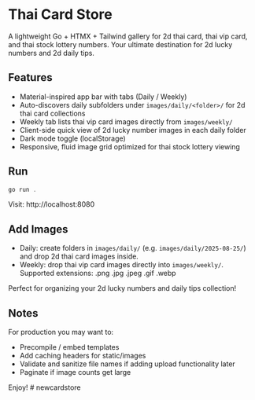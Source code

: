 # Thai Card Store

A lightweight Go + HTMX + Tailwind gallery for 2d thai card, thai vip card, and thai stock lottery numbers. Your ultimate destination for 2d lucky numbers and 2d daily tips.

## Features
- Material-inspired app bar with tabs (Daily / Weekly)
- Auto-discovers daily subfolders under `images/daily/<folder>/` for 2d thai card collections
- Weekly tab lists thai vip card images directly from `images/weekly/`
- Client-side quick view of 2d lucky number images in each daily folder
- Dark mode toggle (localStorage)
- Responsive, fluid image grid optimized for thai stock lottery viewing

## Run
```powershell
go run .
```
Visit: http://localhost:8080

## Add Images
- Daily: create folders in `images/daily/` (e.g. `images/daily/2025-08-25/`) and drop 2d thai card images inside.
- Weekly: drop thai vip card images directly into `images/weekly/`.
Supported extensions: .png .jpg .jpeg .gif .webp

Perfect for organizing your 2d lucky numbers and daily tips collection!

## Notes
For production you may want to:
- Precompile / embed templates
- Add caching headers for static/images
- Validate and sanitize file names if adding upload functionality later
- Paginate if image counts get large

Enjoy!
#   n e w c a r d s t o r e 
 
 